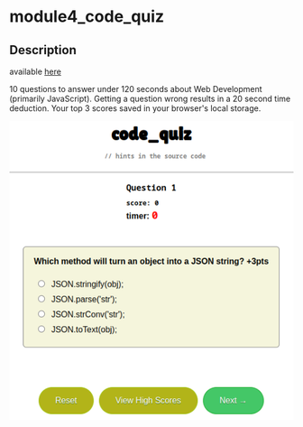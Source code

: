 # module4_code_quiz
## Description
available [here](https://johntg96.github.io/module4_code_quiz/)

10 questions to answer under 120 seconds about Web Development (primarily JavaScript).
Getting a question wrong results in a 20 second time deduction.
Your top 3 scores saved in your browser's local storage.

![screenshot](./assets/images/screenshot.png)